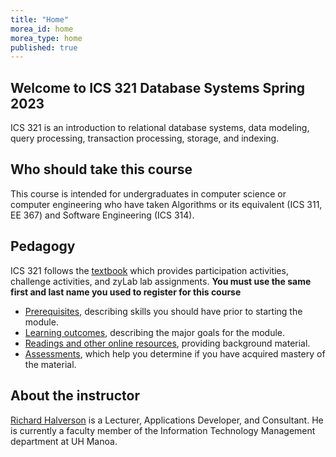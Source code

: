 ```yaml
---
title: "Home"
morea_id: home
morea_type: home
published: true
---
```


## Welcome to ICS 321 Database Systems Spring 2023


ICS 321 is an introduction to relational database systems, data modeling, query processing, transaction processing, storage, and indexing.

## Who should take this course

This course is intended for undergraduates in computer science or computer engineering who have taken Algorithms or its equivalent (ICS 311, EE 367) and Software Engineering (ICS 314).

## Pedagogy

ICS 321 follows the [textbook](https://learn.zybooks.com/zybook/HAWAIIICS321HalversonSpring2023) which provides participation activities, challenge activities, and zyLab lab assignments.  **You must use the same first and last name you used to register for this course**

  * [Prerequisites](/prerequisites), describing skills you should have prior to starting the module.
  * [Learning outcomes](/outcomes), describing the major goals for the module.
  * [Readings and other online resources](/readings), providing background material.
  * [Assessments](/assessments), which help you determine if you have acquired mastery of the material.

## About the instructor

[Richard Halverson](https://manoa-hawaii.academia.edu/RichardHalverson/CurriculumVitae) is a Lecturer, Applications Developer, and Consultant. He is currently a faculty member of the Information Technology Management department at UH Manoa. 
